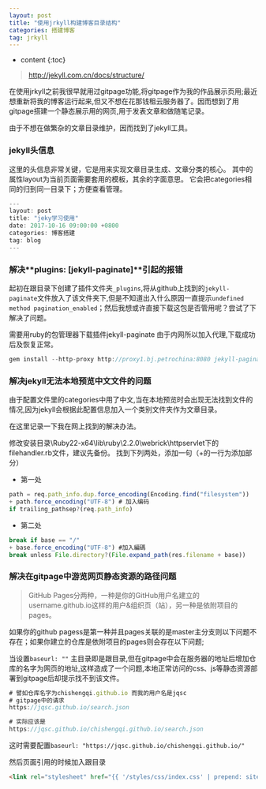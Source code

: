 ```yaml
---
layout: post
title: "使用jrkyll构建博客目录结构"
categories: 搭建博客
tag: jrkyll
---
```

* content
{:toc}

>http://jekyll.com.cn/docs/structure/

在使用jrkyll之前我很早就用过gitpage功能,将gitpage作为我的作品展示页用;最近想重新将我的博客运行起来,但又不想在花那钱租云服务器了。因而想到了用gitpage搭建一个静态展示用的网页,用于发表文章和做随笔记录。

由于不想在做繁杂的文章目录维护，因而找到了jekyll工具。

<!-- more -->


### jekyll头信息
这里的头信息非常关键，它是用来实现文章目录生成、文章分类的核心。
其中的属性layout为当前页面需要套用的模板，其余的字面意思。
它会把categories相同的归到同一目录下；方便查看管理。
```js
---
layout: post
title: "jeky学习使用"
date: 2017-10-16 09:00:00 +0800 
categories: 博客搭建
tag: blog
---
```


### 解决**plugins: [jekyll-paginate]**引起的报错
起初在跟目录下创建了插件文件夹`_plugins`,将从github上找到的`jekyll-paginate`文件放入了该文件夹下,但是不知道出入什么原因一直提示`undefined method pagination_enabled`；然后我想或许直接下载这包是否管用呢？尝试了下解决了问题。

需要用ruby的包管理器下载插件jekyll-paginate
由于内网所以加入代理,下载成功后及恢复正常。
```js
gem install --http-proxy http://proxy1.bj.petrochina:8080 jekyll-paginate
```

### 解决jekyll无法本地预览中文文件的问题
由于配置文件里的categories中用了中文,当在本地预览时会出现无法找到文件的情况,因为jekyll会根据此配置信息加入一个类别文件夹作为文章目录。

在这里记录一下我在网上找到的解决办法。

修改安装目录\Ruby22-x64\lib\ruby\2.2.0\webrick\httpservlet下的filehandler.rb文件，建议先备份。
找到下列两处，添加一句（+的一行为添加部分）
* 第一处

```js
path = req.path_info.dup.force_encoding(Encoding.find("filesystem"))
+ path.force_encoding("UTF-8") # 加入编码
if trailing_pathsep?(req.path_info)
```

* 第二处

```js
break if base == "/"
+ base.force_encoding("UTF-8") #加入編碼
break unless File.directory?(File.expand_path(res.filename + base))
```

### 解决在gitpage中游览网页静态资源的路径问题
>GitHub Pages分两种，一种是你的GitHub用户名建立的username.github.io这样的用户&组织页（站），另一种是依附项目的pages。

如果你的github pagess是第一种并且pages关联的是master主分支则以下问题不存在；如果你建立的仓库是依附项目的pages则会存在以下问题;

当设置`baseurl: ""` 主目录即是跟目录,但在gitpage中会在服务器的地址后增加仓库的名字为网页的地址,这样造成了一个问题,本地正常访问的css、js等静态资源部署到gitpage后却提示找不到该文件。

```js
# 譬如仓库名字为chishengqi.github.io 而我的用户名是jqsc
# gitpage中的请求
https://jqsc.github.io/search.json 

# 实际应该是
https://jqsc.github.io/chishengqi.github.io/search.json
```

这时需要配置`baseurl: "https://jqsc.github.io/chishengqi.github.io/"`

然后页面引用的时候加入跟目录
```html
<link rel="stylesheet" href="{{ '/styles/css/index.css' | prepend: site.baseurl }}">
```

